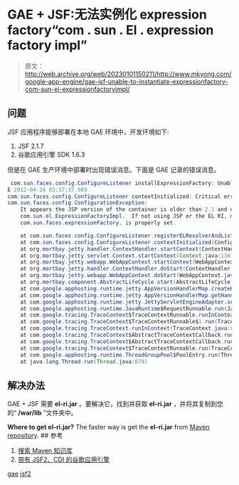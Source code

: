 # GAE + JSF:无法实例化 expression factory“com . sun . El . expression factory impl”

> 原文：<http://web.archive.org/web/20230101150211/http://www.mkyong.com/google-app-engine/gae-jsf-unable-to-instantiate-expressionfactory-com-sun-el-expressionfactoryimpl/>

## 问题

JSF 应用程序能够部署在本地 GAE 环境中，开发环境如下:

1.  JSF 2.1.7
2.  谷歌应用引擎 SDK 1.6.3

但是在 GAE 生产环境中部署时出现错误消息。下面是 GAE 记录的错误消息。

```java
 com.sun.faces.config.ConfigureListener installExpressionFactory: Unable to instantiate ExpressionFactory 'com.sun.el.ExpressionFactoryImpl'
E 2012-04-24 03:37:37.989
com.sun.faces.config.ConfigureListener contextInitialized: Critical error during deployment: 
com.sun.faces.config.ConfigurationException: 
	It appears the JSP version of the container is older than 2.1 and unable to locate the EL RI expression factory, 
	com.sun.el.ExpressionFactoryImpl.  If not using JSP or the EL RI, make sure the context initialization parameter, 
	com.sun.faces.expressionFactory, is properly set.

	at com.sun.faces.config.ConfigureListener.registerELResolverAndListenerWithJsp(ConfigureListener.java:662)
	at com.sun.faces.config.ConfigureListener.contextInitialized(ConfigureListener.java:243)
	at org.mortbay.jetty.handler.ContextHandler.startContext(ContextHandler.java:548)
	at org.mortbay.jetty.servlet.Context.startContext(Context.java:136)
	at org.mortbay.jetty.webapp.WebAppContext.startContext(WebAppContext.java:1250)
	at org.mortbay.jetty.handler.ContextHandler.doStart(ContextHandler.java:517)
	at org.mortbay.jetty.webapp.WebAppContext.doStart(WebAppContext.java:467)
	at org.mortbay.component.AbstractLifeCycle.start(AbstractLifeCycle.java:50)
	at com.google.apphosting.runtime.jetty.AppVersionHandlerMap.createHandler(AppVersionHandlerMap.java:202)
	at com.google.apphosting.runtime.jetty.AppVersionHandlerMap.getHandler(AppVersionHandlerMap.java:171)
	at com.google.apphosting.runtime.jetty.JettyServletEngineAdapter.serviceRequest(JettyServletEngineAdapter.java:123)
	at com.google.apphosting.runtime.JavaRuntime$RequestRunnable.run(JavaRuntime.java:446)
	at com.google.tracing.TraceContext$TraceContextRunnable.runInContext(TraceContext.java:449)
	at com.google.tracing.TraceContext$TraceContextRunnable$1.run(TraceContext.java:455)
	at com.google.tracing.TraceContext.runInContext(TraceContext.java:695)
	at com.google.tracing.TraceContext$AbstractTraceContextCallback.runInInheritedContextNoUnref(TraceContext.java:333)
	at com.google.tracing.TraceContext$AbstractTraceContextCallback.runInInheritedContext(TraceContext.java:325)
	at com.google.tracing.TraceContext$TraceContextRunnable.run(TraceContext.java:453)
	at com.google.apphosting.runtime.ThreadGroupPool$PoolEntry.run(ThreadGroupPool.java:251)
	at java.lang.Thread.run(Thread.java:679) 
```

 ## 解决办法

GAE + JSF 需要 **el-ri.jar** 。要解决它，找到并获取 **el-ri.jar** ，并将其复制到您的“ **/war/lib** ”文件夹中。

**Where to get el-ri.jar?**
The faster way is get the **el-ri.jar** from [Maven repository](http://web.archive.org/web/20190302180431/http://search.maven.org/remotecontent?filepath=com/sun/el/el-ri/1.0/el-ri-1.0.jar). ## 参考

1.  [搜索 Maven 知识库](http://web.archive.org/web/20190302180431/http://search.maven.org/)
2.  [带有 JSF2、CDI 的谷歌应用引擎](http://web.archive.org/web/20190302180431/http://javamomentum.be/2011/04/google-app-engine-with-jsf2-cdi/)

[gae](http://web.archive.org/web/20190302180431/http://www.mkyong.com/tag/gae/) [jsf2](http://web.archive.org/web/20190302180431/http://www.mkyong.com/tag/jsf2/)







